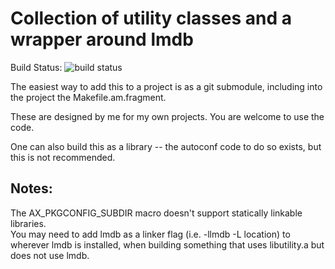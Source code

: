 # Collection of utility classes and a wrapper around lmdb

Build Status: ![build status](https://github.com/gramseyer/utility/actions/workflows/cpp.yml/badge.svg)

The easiest way to add this to a project is as a git submodule, including
into the project the Makefile.am.fragment.

These are designed by me for my own projects.  You are welcome to use the code.

One can also build this as a library -- the autoconf code to do so exists,
but this is not recommended.

## Notes:

The AX_PKGCONFIG_SUBDIR macro doesn't support 
statically linkable libraries.  
You may need to add lmdb as a linker flag (i.e. -llmdb -L location) to wherever lmdb is installed, when building something
that uses libutility.a but does not use lmdb.


